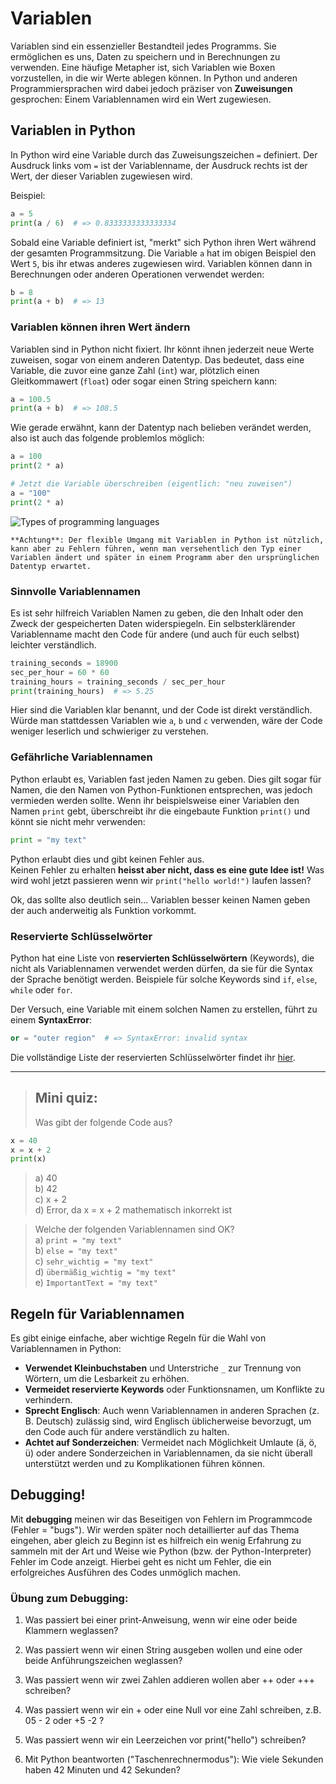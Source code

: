 # Variablen

Variablen sind ein essenzieller Bestandteil jedes Programms. Sie ermöglichen es uns, Daten zu speichern und in Berechnungen zu verwenden. Eine häufige Metapher ist, sich Variablen wie Boxen vorzustellen, in die wir Werte ablegen können. In Python und anderen Programmiersprachen wird dabei jedoch präziser von **Zuweisungen** gesprochen: Einem Variablennamen wird ein Wert zugewiesen.

## Variablen in Python

In Python wird eine Variable durch das Zuweisungszeichen `=` definiert. Der Ausdruck links vom `=` ist der Variablenname, der Ausdruck rechts ist der Wert, der dieser Variablen zugewiesen wird.

Beispiel:

```python 
a = 5
print(a / 6)  # => 0.8333333333333334
```

Sobald eine Variable definiert ist, "merkt" sich Python ihren Wert während der gesamten Programmsitzung. Die Variable `a` hat im obigen Beispiel den Wert `5`, bis ihr etwas anderes zugewiesen wird. Variablen können dann in Berechnungen oder anderen Operationen verwendet werden:

<!--pytest-codeblocks:cont-->

```python 
b = 8
print(a + b)  # => 13
```

### Variablen können ihren Wert ändern

Variablen sind in Python nicht fixiert. Ihr könnt ihnen jederzeit neue Werte zuweisen, sogar von einem anderen Datentyp. Das bedeutet, dass eine Variable, die zuvor eine ganze Zahl (`int`) war, plötzlich einen Gleitkommawert (`float`) oder sogar einen String speichern kann:
<!--pytest-codeblocks:cont-->

```python 
a = 100.5
print(a + b)  # => 108.5
```

Wie gerade erwähnt, kann der Datentyp nach belieben verändet werden, also ist auch das folgende problemlos möglich:
```python
a = 100
print(2 * a)

# Jetzt die Variable überschreiben (eigentlich: "neu zuweisen")
a = "100"
print(2 * a)
``` 

![Types of programming languages](../python_assign_variables_change_datatype.png)

```{note}
**Achtung**: Der flexible Umgang mit Variablen in Python ist nützlich, kann aber zu Fehlern führen, wenn man versehentlich den Typ einer Variablen ändert und später in einem Programm aber den ursprünglichen Datentyp erwartet.
```



### Sinnvolle Variablennamen

Es ist sehr hilfreich Variablen Namen zu geben, die den Inhalt oder den Zweck der gespeicherten Daten widerspiegeln. Ein selbsterklärender Variablenname macht den Code für andere (und auch für euch selbst) leichter verständlich.

```python 
training_seconds = 18900
sec_per_hour = 60 * 60
training_hours = training_seconds / sec_per_hour
print(training_hours)  # => 5.25
```

Hier sind die Variablen klar benannt, und der Code ist direkt verständlich. Würde man stattdessen Variablen wie `a`, `b` und `c` verwenden, wäre der Code weniger leserlich und schwieriger zu verstehen.

### Gefährliche Variablennamen

Python erlaubt es, Variablen fast jeden Namen zu geben. Dies gilt sogar für Namen, die den Namen von Python-Funktionen entsprechen, was jedoch vermieden werden sollte. Wenn ihr beispielsweise einer Variablen den Namen `print` gebt, überschreibt ihr die eingebaute Funktion `print()` und könnt sie nicht mehr verwenden:

```python 
print = "my text"
```

Python erlaubt dies und gibt keinen Fehler aus.  
Keinen Fehler zu erhalten **heisst aber nicht, dass es eine gute Idee ist!**
Was wird wohl jetzt passieren wenn wir `print("hello world!")` laufen lassen?  

Ok, das sollte also deutlich sein... Variablen besser keinen Namen geben
der auch anderweitig als Funktion vorkommt. 

### Reservierte Schlüsselwörter

Python hat eine Liste von **reservierten Schlüsselwörtern** (Keywords), die nicht als Variablennamen verwendet werden dürfen, da sie für die Syntax der Sprache benötigt werden. Beispiele für solche Keywords sind `if`, `else`, `while` oder `for`.

Der Versuch, eine Variable mit einem solchen Namen zu erstellen, führt zu einem **SyntaxError**:

<!--pytest-codeblocks:expect-error-->

```python 
or = "outer region"  # => SyntaxError: invalid syntax
```
Die vollständige Liste der reservierten Schlüsselwörter findet ihr [hier](https://www.w3schools.com/python/python_ref_keywords.asp).

---

> ## Mini quiz:
>
> Was gibt der folgende Code aus?

```python 
x = 40
x = x + 2
print(x)
```

> a) 40  
> b) 42  
> c) x + 2  
> d) Error, da x = x + 2 mathematisch inkorrekt ist  

> Welche der folgenden Variablennamen sind OK?  
> a) `print = "my text"`  
> b) `else = "my text"`  
> c) `sehr_wichtig = "my text"`  
> d) `übermäßig_wichtig = "my text"`  
> e) `ImportantText = "my text"`  


## Regeln für Variablennamen

Es gibt einige einfache, aber wichtige Regeln für die Wahl von Variablennamen in Python:

- **Verwendet Kleinbuchstaben** und Unterstriche `_` zur Trennung von Wörtern, um die Lesbarkeit zu erhöhen.
- **Vermeidet reservierte Keywords** oder Funktionsnamen, um Konflikte zu verhindern.
- **Sprecht Englisch**: Auch wenn Variablennamen in anderen Sprachen (z. B. Deutsch) zulässig sind, wird Englisch üblicherweise bevorzugt, um den Code auch für andere verständlich zu halten.
- **Achtet auf Sonderzeichen**: Vermeidet nach Möglichkeit Umlaute (ä, ö, ü) oder andere Sonderzeichen in Variablennamen, da sie nicht überall unterstützt werden und zu Komplikationen führen können.



## Debugging!

Mit **debugging** meinen wir das Beseitigen von Fehlern im Programmcode (Fehler = "bugs").
Wir werden später noch detaillierter auf das Thema eingehen, aber gleich zu Beginn ist es hilfreich ein wenig Erfahrung zu sammeln mit der Art und Weise wie Python (bzw. der Python-Interpreter) Fehler im Code anzeigt. Hierbei geht es nicht um Fehler, die ein erfolgreiches Ausführen des Codes unmöglich machen.

### Übung zum Debugging:

1. Was passiert bei einer print-Anweisung, wenn wir eine oder beide 
Klammern weglassen?

2. Was passiert wenn wir einen String ausgeben wollen und eine 
oder beide Anführungszeichen weglassen?

3. Was passiert wenn wir zwei Zahlen addieren wollen aber ++ oder +++ schreiben?

4. Was passiert wenn wir ein + oder eine Null vor 
eine Zahl schreiben, z.B. 05 - 2 oder +5 -2 ?

5. Was passiert wenn wir ein Leerzeichen vor print("hello") schreiben?

6. Mit Python beantworten ("Taschenrechnermodus"): Wie viele Sekunden 
haben 42 Minuten und 42 Sekunden?
